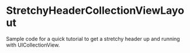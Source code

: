 # StretchyHeaderCollectionViewLayout
Sample code for a quick tutorial to get a stretchy header up and running with UICollectionView.
